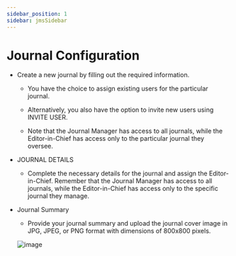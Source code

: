 ```yaml
---
sidebar_position: 1
sidebar: jmsSidebar
---
```

# Journal Configuration

- Create a new journal by filling out the required information.

  - You have the choice to assign existing users for the particular journal.

  - Alternatively, you also have the option to invite new users using INVITE USER.

  - Note that the Journal Manager has access to all journals, while the Editor-in-Chief has access only to the particular journal they oversee.

- JOURNAL  DETAILS

  - Complete the necessary details for the journal and assign the Editor-in-Chief. Remember that the Journal Manager has access to all journals, while the Editor-in-Chief has access only to the specific journal they manage.

- Journal Summary
  - Provide your journal summary and upload the journal cover image in JPG, JPEG, or PNG format with dimensions of 800x800 pixels.
  
  ![image](https://cdn.pixabay.com/photo/2016/06/23/15/25/facebook-login-1475585_1280.jpg)
